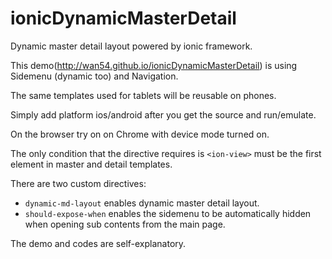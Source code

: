 ionicDynamicMasterDetail
========================

Dynamic master detail layout powered by ionic framework.

This demo(http://wan54.github.io/ionicDynamicMasterDetail) is using Sidemenu (dynamic too) and Navigation.

The same templates used for tablets will be reusable on phones.

Simply add platform ios/android after you get the source and run/emulate.

On the browser try on on Chrome with device mode turned on.

The only condition that the directive requires is `<ion-view>` must be the first element in master and detail templates.

There are two custom directives:

- `dynamic-md-layout` enables dynamic master detail layout.
- `should-expose-when` enables the sidemenu to be automatically hidden when opening sub contents from the main page.

The demo and codes are self-explanatory.
